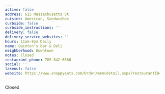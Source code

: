 ```yaml
---
active: false
address: 615 Massachusetts St
cuisine: American, Sandwiches
curbside: false
curbside_instructions: ''
delivery: false
delivery_service_websites: ''
hours: 11am-8pm Daily
name: Quinton’s Bar & Deli
neighborhood: Downtown
notes: Closed
restaurant_phone: 785-842-6560
social: ''
takeout: false
website: https://www.snappyeats.com/Order/menudetail.aspx?restaurantID=5020#!/category/
---
```


Closed